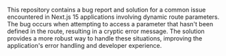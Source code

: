 This repository contains a bug report and solution for a common issue encountered in Next.js 15 applications involving dynamic route parameters. The bug occurs when attempting to access a parameter that hasn't been defined in the route, resulting in a cryptic error message. The solution provides a more robust way to handle these situations, improving the application's error handling and developer experience.